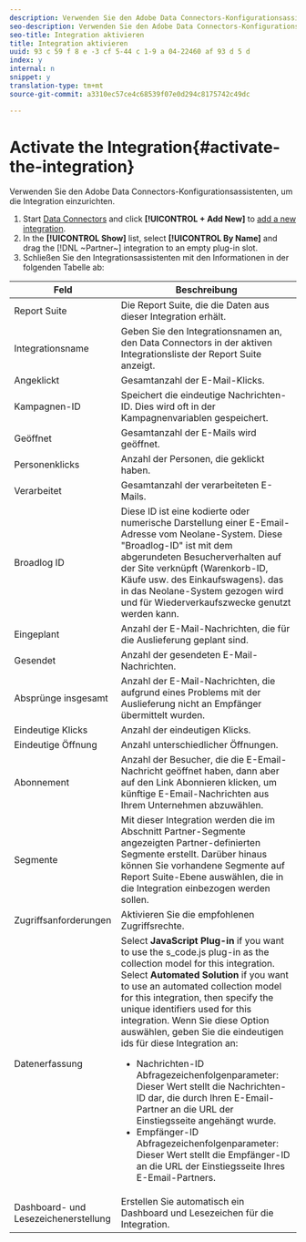 ```yaml
---
description: Verwenden Sie den Adobe Data Connectors-Konfigurationsassistenten, um die Integration einzurichten.
seo-description: Verwenden Sie den Adobe Data Connectors-Konfigurationsassistenten, um die Integration einzurichten.
seo-title: Integration aktivieren
title: Integration aktivieren
uuid: 93 c 59 f 8 e -3 cf 5-44 c 1-9 a 04-22460 af 93 d 5 d
index: y
internal: n
snippet: y
translation-type: tm+mt
source-git-commit: a3310ec57ce4c68539f07e0d294c8175742c49dc

---
```



# Activate the Integration{#activate-the-integration}

Verwenden Sie den Adobe Data Connectors-Konfigurationsassistenten, um die Integration einzurichten.

1. Start [Data Connectors](https://marketing.adobe.com/resources/help/en_US/genesis/c_overview.html) and click **[!UICONTROL + Add New]** to [add a new integration](https://marketing.adobe.com/resources/help/en_US/genesis/t_add_integration.html).
1. In the **[!UICONTROL Show]** list, select **[!UICONTROL By Name]** and drag the [!DNL ~Partner~] integration to an empty plug-in slot.
1. Schließen Sie den Integrationsassistenten mit den Informationen in der folgenden Tabelle ab:

| Feld | Beschreibung |
|--- |--- |
| Report Suite | Die Report Suite, die die Daten aus dieser Integration erhält. |
| Integrationsname | Geben Sie den Integrationsnamen an, den Data Connectors in der aktiven Integrationsliste der Report Suite anzeigt. |
| Angeklickt | Gesamtanzahl der E-Mail-Klicks. |
| Kampagnen-ID | Speichert die eindeutige Nachrichten-ID. Dies wird oft in der Kampagnenvariablen gespeichert. |
| Geöffnet | Gesamtanzahl der E-Mails wird geöffnet. |
| Personenklicks | Anzahl der Personen, die geklickt haben. |
| Verarbeitet | Gesamtanzahl der verarbeiteten E-Mails. |
| Broadlog ID | Diese ID ist eine kodierte oder numerische Darstellung einer E-Email-Adresse vom Neolane-System. Diese "Broadlog-ID" ist mit dem abgerundeten Besucherverhalten auf der Site verknüpft (Warenkorb-ID, Käufe usw. des Einkaufswagens). das in das Neolane-System gezogen wird und für Wiederverkaufszwecke genutzt werden kann. |
| Eingeplant | Anzahl der E-Mail-Nachrichten, die für die Auslieferung geplant sind. |
| Gesendet | Anzahl der gesendeten E-Mail-Nachrichten. |
| Absprünge insgesamt | Anzahl der E-Mail-Nachrichten, die aufgrund eines Problems mit der Auslieferung nicht an Empfänger übermittelt wurden. |
| Eindeutige Klicks | Anzahl der eindeutigen Klicks. |
| Eindeutige Öffnung | Anzahl unterschiedlicher Öffnungen. |
| Abonnement | Anzahl der Besucher, die die E-Email-Nachricht geöffnet haben, dann aber auf den Link Abonnieren klicken, um künftige E-Email-Nachrichten aus Ihrem Unternehmen abzuwählen. |
| Segmente | Mit dieser Integration werden die im Abschnitt Partner-Segmente angezeigten Partner-definierten Segmente erstellt. Darüber hinaus können Sie vorhandene Segmente auf Report Suite-Ebene auswählen, die in die Integration einbezogen werden sollen. |
| Zugriffsanforderungen | Aktivieren Sie die empfohlenen Zugriffsrechte. |
| Datenerfassung | Select **JavaScript Plug-in** if you want to use the s_code.js plug-in as the collection model for this integration. Select **Automated Solution** if you want to use an automated collection model for this integration, then specify the unique identifiers used for this integration. Wenn Sie diese Option auswählen, geben Sie die eindeutigen ids für diese Integration an: <ul><li>Nachrichten-ID Abfragezeichenfolgenparameter: Dieser Wert stellt die Nachrichten-ID dar, die durch Ihren E-Email-Partner an die URL der Einstiegsseite angehängt wurde.</li><li>Empfänger-ID Abfragezeichenfolgenparameter: Dieser Wert stellt die Empfänger-ID an die URL der Einstiegsseite Ihres E-Email-Partners.</li></ul> |
| Dashboard- und Lesezeichenerstellung | Erstellen Sie automatisch ein Dashboard und Lesezeichen für die Integration. |